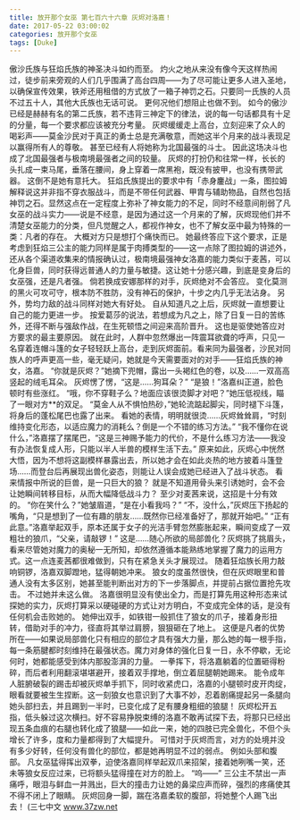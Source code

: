 ```yaml
---
title: 放开那个女巫 第七百六十六章 灰烬对洛嘉！
date: 2017-05-22 03:00:02
categories: 放开那个女巫
tags: [Duke]
---
```


傲沙氏族与狂焰氏族的神圣决斗如约而至。
灼火之地从来没有像今天这样热闹过，徒步前来旁观的人们几乎围满了高台四周——为了尽可能让更多人进入圣地，以确保宣传效果，铁斧还用租借的方式放了一箱子神罚之石。只要同一氏族的人员不过五十人，其他大氏族也无话可说。
更何况他们想阻止也做不到。
如今的傲沙已经是赫赫有名的第二氏族，若不违背三神定下的律法，说的每一句话都具有十足的分量，每一个要求都应该被充分考量。
灰烬缓缓走上高台，立刻迎来了众人的喝彩声——莫金沙民对于真正的勇士总是充满敬意，而她这半个月来的战斗表现足以赢得所有人的尊敬。
甚至已经有人将她称为北国最强的斗士。
因此这场决斗也成了北国最强者与极南境最强者之间的较量。
灰烬的打扮仍和往常一样，长长的头扎成一束马尾，垂落在腰间，身上穿着一席黑袍，既没有披甲，也没有携带武器。
这倒不是她有意托大。
狂焰氏族提出的要求中有「赤身鏖战」一条，图拉姆解释说这并非指不穿衣服战斗，而是不带任何武器、甲胄与辅助物品，自然也包括神罚之石。显然这点在一定程度上弥补了神女能力的不足，同时不经意间削弱了凡女巫的战斗实力——说是不经意，是因为通过这一个月来的了解，灰烬现他们并不清楚女巫能力的分类，但凡觉醒之人，都视作神女，也不了解女巫中最为特殊的一类：凡者的存在。
大概对方只是想打个痛快而已。
她最终答应下这个要求，正是考虑到狂焰三公主的能力同样是属于肉搏类型的——这一点除了图拉姆的讲述外，还从各个渠道收集来的情报确认过，极南境最强神女洛嘉的能力类似于麦茜，可以化身巨兽，同时获得远普通人的力量与敏捷。这让她十分感兴趣，到底是变身后的女巫强，还是凡者强。
倘若换成安娜那样的对手，灰烬绝对不会答应。
变化莫测的黑火可攻可守，根本防不胜防，没有神石的保护，十步之内几乎无法沾身。
另外，势均力敌的战斗同样对她大有好处。
自从知道凡之上后，灰烬就一直想要让自己的能力更进一步。
按爱葛莎的说法，若想成为凡之上，除了日复一日的苦练外，还得不断与强敌作战，在生死顿悟之间迎来高阶晋升。
这也是驱使她答应对方要求的最主要原因。
就在此时，人群中忽然爆出一阵震耳欲聋的呼声，只见一名穿着连帽斗篷的女子轻轻跃上高台，走到灰烬面前。看来同为最强者，沙民对同族人的呼声更高一些，毫无疑问，她就是今天需要面对的对手——狂焰氏族的神女，洛嘉。
“你就是灰烬？”她摘下兜帽，露出一头褐红色的卷，以及……一双高高竖起的绒毛耳朵。
灰烬愣了愣，“这是……狗耳朵？”
“是狼！”洛嘉纠正道，脸色顿时有些涨红。
“哦，你不穿鞋子么？地面应该很烫脚才对吧？”她压低视线，瞄了一眼对方**的双足。
“莫金人从不惧怕热砂，”她轮流踮起脚尖，同时褪下斗篷，将身后的蓬松尾巴也露了出来。
看她的表情，明明就很烫……灰烬耸耸肩，“时刻维持变化形态，以适应魔力的消耗么？倒是一个不错的练习方法。”
“我不懂你在说什么，”洛嘉摆了摆尾巴，“这是三神赐予能力的代价，不是什么练习方法——我没有办法恢复成人形，只能以半人半兽的模样生活下去。”
原来如此，灰烬心中恍然大悟，因为不想将这副模样暴露出去，所以她才会在如此炎热的地方披着斗篷登场……而登台后再展现出兽化姿态，则能让人误会成她已经进入了战斗状态。
看来情报中所说的巨兽，是一只巨大的狼？
就是不知道用骨头来引诱她时，会不会让她瞬间转移目标，从而大幅降低战斗力？
至少对麦茜来说，这招是十分有效的。
“你在笑什么？”她皱眉道，“是在小看我吗？”
“不，没什么，”灰烬压下扬起的嘴角，“只是想到了一位有趣的朋友……既然你已经准备好了，那就开始吧。”
“正有此意。”洛嘉举起双手，原本还属于女子的光洁手臂忽然膨胀起来，瞬间变成了一双粗壮的狼爪，“父亲，请敲锣！”
这是……随心所欲的局部兽化？灰烬挑了挑眉头，看来尽管她对魔力的奥秘一无所知，却依然遵循本能熟练地掌握了魔力的运用方式。这一点连麦茜都很难做到，只有在紧急关头才展现过。
随着狂焰族长用力敲响铜锣，洛嘉双脚蹬地，猛得朝她冲来。
狼女的度虽然很快，但在灰烬眼里和普通人没有太多区别，她甚至能判断出对方的下一步落脚点，并提前占据位置抢先攻击。
不过她并未这么做。
洛嘉很明显没有使出全力，而是打算先用这种形态来试探她的实力，灰烬打算采以硬碰硬的方式让对方明白，不变成完全体的话，是没有任何机会击败她的。
她伸出双手，如铁钳一般抓住了狼女的爪子，接着身形扭转，借助对手的冲力，径直将其举过肩膀，狠狠砸在了地上。
这便是凡者的优势所在——如果说局部兽化只有相应的部位才具有强大力量，那么她的每一根手指，每一条筋腱都时刻维持在最强状态。魔力对身体的强化日复一日，永不停歇，无论何时，她都能感受到体内那股澎湃的力量。
一拳挥下，将洛嘉躺着的位置砸得粉碎，而后者利用翻滚堪堪避开，接着双手撑地，倒立着屈腿朝她踢来。
能令成年人脏腑破裂的踢击却被灰烬单手抓下，同时收紧虎口，洛嘉的小腿顿时皮开肉绽，眼看就要被生生捏断。这一刻狼女也意识到了大事不妙，忍着剧痛提起另一条腿向她头部扫去，并且踢到一半时，已变化成了足有腰身粗细的狼腿！
灰烬松开五指，低头躲过这次横扫。好不容易挣脱束缚的洛嘉不敢再试探下去，将那只已经出现五条血痕的右腿也转化成了狼腿——如此一来，她的四肢已完全兽化，不但个头增长了许多，度和力量都得到了大幅提升。
可惜对于灰烬而言，对方的处境并没有多少好转，任何没有兽化的部位，都是她再明显不过的弱点。
例如头部和腹部。
凡女巫猛得挥出双拳，迫使洛嘉同样举起双爪来招架，接着她咧嘴一笑，还未等狼女反应过来，已将额头猛得撞在对方的脸上。
“呜——”
三公主不禁出一声痛呼，眼泪与鲜血一并溅出，巨大的撞击力让她的鼻梁应声而碎，强烈的疼痛使其不得不闭上了眼睛。
灰烬回身一脚，踹在洛嘉柔软的腹部，将她整个人踢飞出去！
(三七中文 www.37zw.net